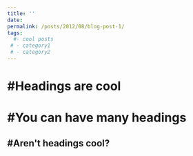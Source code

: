 ```yaml
---
title: ''
date: 
permalink: /posts/2012/08/blog-post-1/
tags:
  #- cool posts
 # - category1
 # - category2
---
```




#Headings are cool
======

#You can have many headings
======

#Aren't headings cool?
------
